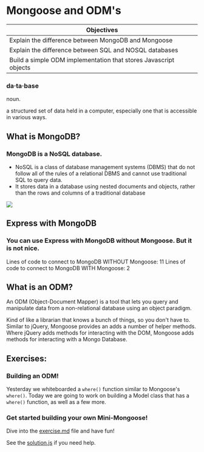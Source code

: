 # Mongoose and ODM's

Objectives|
-----|
|Explain the difference between MongoDB and Mongoose
|Explain the difference between SQL and NOSQL databases
|Build a simple ODM implementation that stores Javascript objects

### da·ta·base
noun.

a structured set of data held in a computer, especially one that is accessible in various ways.

## What is MongoDB?
### MongoDB is a NoSQL database.
 - NoSQL is a class of database management systems (DBMS) that do not follow all of the rules of a relational DBMS and cannot use traditional SQL to query data.
 - It stores data in a database using nested documents and objects, rather than the rows and columns of a traditional database

<img src="http://dataconomy.com/wp-content/uploads/2014/07/SQL-vs.-NoSQL.png">

## Express with MongoDB

### You can use Express with MongoDB without Mongoose. But it is not nice. 

Lines of code to connect to MongoDB WITHOUT Mongoose: 11
Lines of code to connect to MongoDB WITH Mongoose:    2

## What is an ODM?
An ODM (Object-Document Mapper) is a tool that lets you query and manipulate data from a non-relational database using an object paradigm.

Kind of like a librarian that knows a bunch of things, so you don't have to.
Similar to jQuery, Mongoose provides an adds a number of helper methods. Where jQuery adds methods for interacting with the DOM, Mongoose adds methods for interacting with a Mongo Database. 

## Exercises:
### Building an ODM!


Yesterday we whiteboarded a `where()` function similar to Mongoose's `where()`. Today we are going to work on building a Model class that has a `where()` function, as well as a few more.

### Get started building your own Mini-Mongoose!

Dive into the [exercise.md](https://github.com/sf-wdi-22-23/modules/blob/master/w03-intro-backend-with-express/d03_odm_lab/exercise.md) file and have fun!

See the [solution.js](https://github.com/sf-wdi-22-23/modules/blob/master/w03-intro-backend-with-express/d03_odm_lab/solution.js) if you need help.
